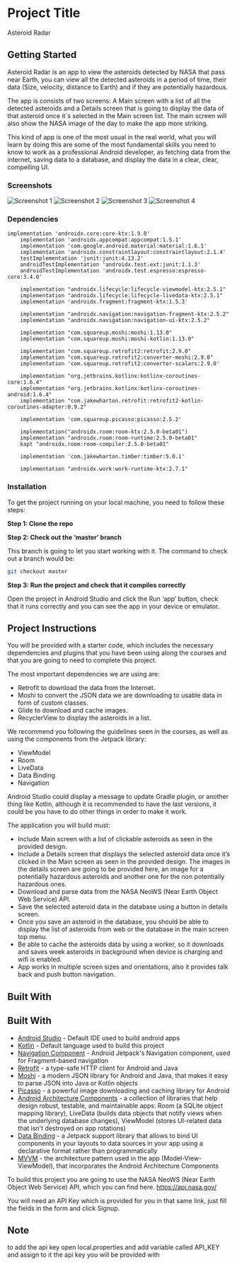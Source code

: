 # Project Title

Asteroid Radar

## Getting Started

Asteroid Radar is an app to view the asteroids detected by NASA that pass near Earth, you can view all the detected asteroids in a period of time, their data (Size, velocity, distance to Earth) and if they are potentially hazardous.

The app is consists of two screens: A Main screen with a list of all the detected asteroids and a Details screen that is going to display the data of that asteroid once it´s selected in the Main screen list. The main screen will also show the NASA image of the day to make the app more striking.

This kind of app is one of the most usual in the real world, what you will learn by doing this are some of the most fundamental skills you need to know to work as a professional Android developer, as fetching data from the internet, saving data to a database, and display the data in a clear, clear, compelling UI.

### Screenshots

![Screenshot 1](screenshots/screen_1.png)
![Screenshot 2](screenshots/screen_2.png)
![Screenshot 3](screenshots/screen_3.png)
![Screenshot 4](screenshots/screen_4.png)

### Dependencies

```
implementation 'androidx.core:core-ktx:1.9.0'
    implementation 'androidx.appcompat:appcompat:1.5.1'
    implementation 'com.google.android.material:material:1.6.1'
    implementation 'androidx.constraintlayout:constraintlayout:2.1.4'
    testImplementation 'junit:junit:4.13.2'
    androidTestImplementation 'androidx.test.ext:junit:1.1.3'
    androidTestImplementation 'androidx.test.espresso:espresso-core:3.4.0'

    implementation "androidx.lifecycle:lifecycle-viewmodel-ktx:2.5.1"
    implementation "androidx.lifecycle:lifecycle-livedata-ktx:2.5.1"
    implementation 'androidx.fragment:fragment-ktx:1.5.3'

    implementation "androidx.navigation:navigation-fragment-ktx:2.5.2"
    implementation "androidx.navigation:navigation-ui-ktx:2.5.2"

    implementation "com.squareup.moshi:moshi:1.13.0"
    implementation "com.squareup.moshi:moshi-kotlin:1.13.0"

    implementation "com.squareup.retrofit2:retrofit:2.9.0"
    implementation "com.squareup.retrofit2:converter-moshi:2.9.0"
    implementation 'com.squareup.retrofit2:converter-scalars:2.9.0'

    implementation "org.jetbrains.kotlinx:kotlinx-coroutines-core:1.6.4"
    implementation "org.jetbrains.kotlinx:kotlinx-coroutines-android:1.6.4"
    implementation "com.jakewharton.retrofit:retrofit2-kotlin-coroutines-adapter:0.9.2"

    implementation 'com.squareup.picasso:picasso:2.5.2'

    implementation("androidx.room:room-ktx:2.5.0-beta01")
    implementation "androidx.room:room-runtime:2.5.0-beta01"
    kapt "androidx.room:room-compiler:2.5.0-beta01"

    implementation 'com.jakewharton.timber:timber:5.0.1'

    implementation "androidx.work:work-runtime-ktx:2.7.1"
```

### Installation

To get the project running on your local machine, you need to follow these steps:

**Step 1: Clone the repo**

**Step 2: Check out the ‘master’ branch**

This branch is going to let you start working with it. The command to check out a branch would be:

```bash
git checkout master
```

**Step 3: Run the project and check that it compiles correctly**

Open the project in Android Studio and click the Run ‘app’ button, check that it runs correctly and you can see the app in your device or emulator.


## Project Instructions

You will be provided with a starter code, which includes the necessary dependencies and plugins that you have been using along the courses and that you are going to need to complete this project. 

The most important dependencies we are using are:
- Retrofit to download the data from the Internet.
- Moshi to convert the JSON data we are downloading to usable data in form of custom classes.
- Glide to download and cache images.
- RecyclerView to display the asteroids in a list.

We recommend you following the guidelines seen in the courses, as well as using the components from the Jetpack library:
- ViewModel
- Room
- LiveData
- Data Binding
- Navigation

Android Studio could display a message to update Gradle plugin, or another thing like Kotlin, although it is recommended to have the last versions, it could be you have to do other things in order to make it work.

The application you will build must:
- Include Main screen with a list of clickable asteroids as seen in the provided design.
- Include a Details screen that displays the selected asteroid data once it’s clicked in the Main screen as seen in the provided design. The images in the details screen are going to be provided here, an image for a potentially hazardous asteroids and another one for the non potentially hazardous ones.
- Download and parse data from the NASA NeoWS (Near Earth Object Web Service) API.
- Save the selected asteroid data in the database using a button in details screen.
- Once you save an asteroid in the database, you should be able to display the list of asteroids from web or the database in the main screen top menu.
- Be able to cache the asteroids data by using a worker, so it downloads and saves week asteroids in background when device is charging and wifi is enabled.
- App works in multiple screen sizes and orientations, also it provides talk back and push button navigation.


## Built With

## Built With

* [Android Studio](https://developer.android.com/studio) - Default IDE used to build android apps
* [Kotlin](https://kotlinlang.org/) - Default language used to build this project
* [Navigation Component](https://developer.android.com/guide/navigation/navigation-getting-started) - Android Jetpack's Navigation component, used for Fragment-based navigation 
* [Retrofit](https://github.com/square/retrofit) - a type-safe HTTP client for Android and Java
* [Moshi](https://github.com/square/moshi) - a modern JSON library for Android and Java, that makes it easy to parse JSON into Java or Kotlin objects
* [Picasso](https://square.github.io/picasso) - a powerful image downloading and caching library for Android
* [Android Architecture Components](https://developer.android.com/topic/libraries/architecture) - a collection of libraries that help design robust, testable, and maintainable apps: Room (a SQLite object mapping library), LiveData (builds data objects that notify views when the underlying database changes), ViewModel (stores UI-related data that isn't destroyed on app rotations)
* [Data Binding](https://developer.android.com/topic/libraries/data-binding) - a Jetpack support library that allows  to bind UI components in your layouts to data sources in your app using a declarative format rather than programmatically
* [MVVM](https://developer.android.com/jetpack/guide) - the architecture pattern used in the app (Model-View-ViewModel), that incorporates the Android Architecture Components


To build this project you are going to use the NASA NeoWS (Near Earth Object Web Service) API, which you can find here.
https://api.nasa.gov/

You will need an API Key which is provided for you in that same link, just fill the fields in the form and click Signup.

## Note

to add the api key open local.properties and add variable called API_KEY and assign to it the api key you will be provided with

